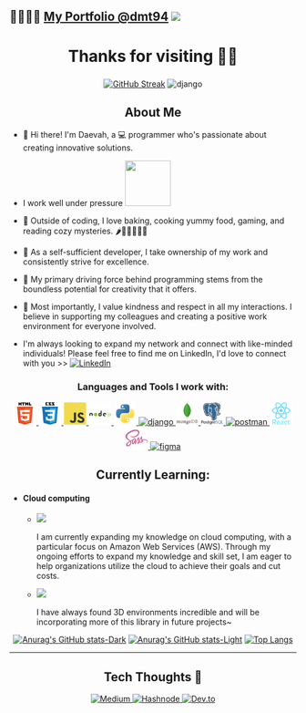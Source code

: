<!--
**dmt94/dmt94** is a ✨ _special_ ✨ repository because its `README.md` (this file) appears on your GitHub profile.

Here are some ideas to get you started:

- 🔭 I’m currently working on ...
- 🌱 I’m currently learning ...
- 👯 I’m looking to collaborate on ...
- 🤔 I’m looking for help with ...
- 💬 Ask me about ...
- 📫 How to reach me: ...
- 😄 Pronouns: ...
- ⚡ Fun fact: ...
-->

## 🤖👩‍💻🚀 <a href="">My Portfolio @dmt94</a> <img width=180 src="https://pic.funnygifsbox.com/uploads/2021/03/funnygifsbox.com-2021-03-15-14-57-01-80.gif" />

<h1 align="center">Thanks for visiting 🍳🔥</h1>
<h3 align="center"></h3>


<div align="center">

[![GitHub Streak](https://streak-stats.demolab.com?user=dmt94&theme=codestackr&border_radius=10&date_format=n%2Fj%5B%2FY%5D&ring=EB0F0F)](https://git.io/streak-stats)
<img src="https://pic.funnygifsbox.com/uploads/2020/09/funnygifsbox.com-2020-09-24-07-53-11-65.gif" alt="django" width="80" height="80"/>
  
</div>

<h2 align="center">About Me</h2>

- 👋 Hi there! I'm Daevah, a 💻 programmer who's passionate about creating innovative solutions.

- I work well under pressure <img width="80" height="80" src="https://pic.funnygifsbox.com/uploads/2020/09/funnygifsbox.com-2020-09-24-07-53-12-83.gif" />

- 🍵 Outside of coding, I love baking, cooking yummy food, gaming, and reading cozy mysteries. 🌶️👩‍🍳🕵️‍♀️👾

- 💪 As a self-sufficient developer, I take ownership of my work and consistently strive for excellence.

- 🎨 My primary driving force behind programming stems from the boundless potential for creativity that it offers.

- 🤝 Most importantly, I value kindness and respect in all my interactions. I believe in supporting my colleagues and creating a positive work environment for everyone involved.

- I'm always looking to expand my network and connect with like-minded individuals! Please feel free to find me on LinkedIn, I'd love to connect with you >> <a href="https://www.linkedin.com/in/d-tayl/"> ![LinkedIn](https://img.shields.io/badge/linkedin-%230077B5.svg?style=for-the-badge&logo=linkedin&logoColor=white) </a> 

<h3 align="center">Languages and Tools I work with:</h3>
<p align="center"><a href="https://www.w3.org/html/" target="_blank" rel="noreferrer"> <img src="https://raw.githubusercontent.com/devicons/devicon/master/icons/html5/html5-original-wordmark.svg" alt="html5" width="40" height="40"/> </a> <a href="https://www.w3schools.com/css/" target="_blank" rel="noreferrer"> <img src="https://raw.githubusercontent.com/devicons/devicon/master/icons/css3/css3-original-wordmark.svg" alt="css3" width="40" height="40"/> </a> <a href="https://developer.mozilla.org/en-US/docs/Web/JavaScript" target="_blank" rel="noreferrer"> <img src="https://raw.githubusercontent.com/devicons/devicon/master/icons/javascript/javascript-original.svg" alt="javascript" width="40" height="40"/> </a>
<a href="https://nodejs.org" target="_blank" rel="noreferrer"> <img src="https://raw.githubusercontent.com/devicons/devicon/master/icons/nodejs/nodejs-original-wordmark.svg" alt="nodejs" width="40" height="40"/> </a><a href="https://www.python.org" target="_blank" rel="noreferrer"> <img src="https://raw.githubusercontent.com/devicons/devicon/master/icons/python/python-original.svg" alt="python" width="40" height="40"/> </a><a href="https://www.djangoproject.com/" target="_blank" rel="noreferrer"> <img src="https://cdn.worldvectorlogo.com/logos/django.svg" alt="django" width="40" height="40"/> </a> <a href="https://www.mongodb.com/" target="_blank" rel="noreferrer"> <img src="https://raw.githubusercontent.com/devicons/devicon/master/icons/mongodb/mongodb-original-wordmark.svg" alt="mongodb" width="40" height="40"/> </a> <a href="https://www.postgresql.org" target="_blank" rel="noreferrer"> <img src="https://raw.githubusercontent.com/devicons/devicon/master/icons/postgresql/postgresql-original-wordmark.svg" alt="postgresql" width="40" height="40"/> </a> <a href="https://postman.com" target="_blank" rel="noreferrer"> <img src="https://www.vectorlogo.zone/logos/getpostman/getpostman-icon.svg" alt="postman" width="40" height="40"/> </a><a href="https://reactjs.org/" target="_blank" rel="noreferrer"> <img src="https://raw.githubusercontent.com/devicons/devicon/master/icons/react/react-original-wordmark.svg" alt="react" width="40" height="40"/> </a> <a href="https://sass-lang.com" target="_blank" rel="noreferrer"> <img src="https://raw.githubusercontent.com/devicons/devicon/master/icons/sass/sass-original.svg" alt="sass" width="40" height="40"/> </a><a href="https://www.figma.com/" target="_blank" rel="noreferrer"> <img src="https://www.vectorlogo.zone/logos/figma/figma-icon.svg" alt="figma" width="40" height="40"/> </a> </p>

<h2 align="center">Currently Learning:</h2>

- #### Cloud computing
  - <img src="https://img.shields.io/badge/Amazon_AWS-FF9900?style=for-the-badge&logo=amazonaws&logoColor=white" /> 
  
    I am currently expanding my knowledge on cloud computing, with a particular focus on Amazon Web Services (AWS). Through my ongoing efforts to expand my knowledge and skill set, I am eager to help organizations utilize the cloud to achieve their goals and cut costs.

  - <img src="https://img.shields.io/badge/ThreeJs-black?style=for-the-badge&logo=three.js&logoColor=white" />

    I have always found 3D environments incredible and will be incorporating more of this library in future projects~


<div align="center">
  
[![Anurag's GitHub stats-Dark](https://github-readme-stats.vercel.app/api?username=dmt94&count_private=true&border_radius=10&show_icons=true&hide_title=true&count_private=true&theme=highcontrast#gh-dark-mode-only)](https://github.com/anuraghazra/github-readme-stats#gh-dark-mode-only)
[![Anurag's GitHub stats-Light](https://github-readme-stats.vercel.app/api?username=dmt94&custom_title=Daevah's🚀Stats&count_private=true&show_icons=trueborder_radius=10&hide_title=true&ring_color=DD0A0A&theme=swift#gh-light-mode-only)](https://github.com/anuraghazra/github-readme-stats#gh-light-mode-only)
[![Top Langs](https://github-readme-stats.vercel.app/api/top-langs/?username=dmt94&layout=compact&card_width=168&border_radius=10&bg_color=121212&text_color=FBF6F3&title_color=FFF6F6)](https://github.com/anuraghazra/github-readme-stats)
  


<hr>

<h2 align="center">Tech Thoughts 🤔 </h2>

<a href="https://medium.com/@daevtayl"> ![Medium](https://img.shields.io/badge/Medium-12100E?style=for-the-badge&logo=medium&logoColor=white) </a>
<a href="https://dmt94.hashnode.dev/"> ![Hashnode](https://img.shields.io/badge/Hashnode-2962FF?style=for-the-badge&logo=hashnode&logoColor=white) </a>
<a href="https://dev.to/dmt94"> ![Dev.to](https://img.shields.io/badge/dev.to-0A0A0A?style=for-the-badge&logo=devdotto&logoColor=white) </a>

</div>



